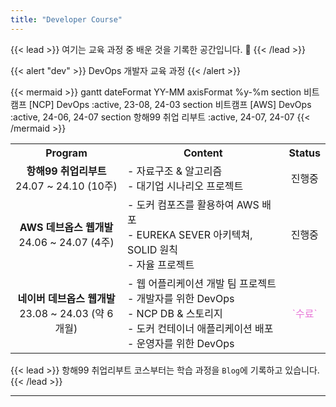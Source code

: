 ```yaml
---
title: "Developer Course"
---
```


{{< lead >}}
여기는 교육 과정 중 배운 것을 기록한 공간입니다. 🤗
{{< /lead >}}


{{< alert "dev" >}}
DevOps 개발자 교육 과정 
{{< /alert >}}


{{< mermaid >}}
gantt
dateFormat  YY-MM
axisFormat  %y-%m
section 비트캠프
[NCP] DevOps :active, 23-08, 24-03
section 비트캠프
[AWS] DevOps :active, 24-06, 24-07
section 항해99
취업 리부트 :active, 24-07, 24-07
{{< /mermaid >}}


<table>
  <tr>
    <th style="text-align: center; vertical-align: middle;">Program</th>
    <th style="text-align: center;">Content</th>
    <th style="text-align: center; vertical-align: middle;">Status</th>
  </tr>
  <tr>
    <td style="text-align: center; vertical-align: middle;">
      <b>항해99 취업리부트</b><br/>24.07 ~ 24.10 (10주)
    </td>
    <td style="text-align: left;">
     - 자료구조 & 알고리즘<br/>
     - 대기업 시나리오 프로젝트 <br/>
    </td>
    <td style="text-align: center; vertical-align: middle;">진행중</td>
  </tr>
  <tr>
    <td style="text-align: center; vertical-align: middle;">
      <b>AWS 데브옵스 웹개발</b><br/>24.06 ~ 24.07 (4주)
    </td>
    <td style="text-align: left;">
     - 도커 컴포즈를 활용하여 AWS 배포<br/>
     - EUREKA SEVER 아키텍쳐, SOLID 원칙 <br/>
     - 자율 프로젝트<br/>
    </td>
    <td style="text-align: center; vertical-align: middle;">진행중</td>
  </tr>
  <tr>
    <td style="text-align: center; vertical-align: middle;">
      <b>네이버 데브옵스 웹개발</b><br/>23.08 ~ 24.03 (약 6개월)
    </td>
    <td style="text-align: left;">
     - 웹 어플리케이션 개발 팀 프로젝트<br/>
     - 개발자를 위한 DevOps<br/>
     - NCP DB & 스토리지<br/>
     - 도커 컨테이너 애플리케이션 배포<br/>
     - 운영자를 위한 DevOps
    </td>
    <td style="text-align: center; vertical-align: middle;"><span style="color:#E879D8">`수료`</span> </td>
  </tr>
</table>



{{< lead >}}
항해99 취업리부트 코스부터는 학습 과정을 `Blog`에 기록하고 있습니다.
{{< /lead >}}

---
